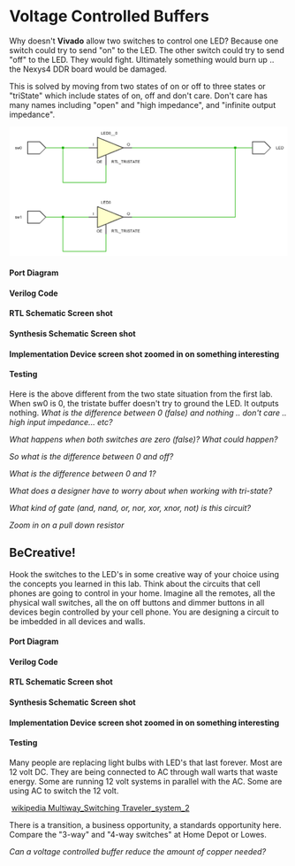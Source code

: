 # Voltage Controlled Buffers  
Why doesn't **Vivado** allow two switches to control one LED?  Because one switch could try to send "on" to the LED. The other switch could try to send "off" to the LED.  They would fight.  Ultimately something would burn up .. the Nexys4 DDR board would be damaged. 

This is solved by moving from two states of on or off to three states or "triState" which include states of on, off and don't care.  Don't care has many names including "open" and "high  impedance", and "infinite output impedance".



![1545961610045](1545961610045.png)



#### Port Diagram

#### Verilog Code

#### RTL Schematic Screen shot

#### Synthesis Schematic Screen shot

#### Implementation Device screen shot zoomed in on something interesting  

#### Testing

Here is the above different from the two state situation from the first lab.  When sw0 is 0, the tristate buffer doesn't try to ground the LED. It outputs nothing. *What is the difference between 0 (false) and nothing .. don't care .. high input impedance... etc?* 

*What happens when both switches are zero (false)? What could happen?*

*So what is the difference between 0 and off?* 

*What is the difference between 0 and 1?* 

*What does a designer have to worry about when working with tri-state?* 

*What kind of gate (and, nand, or, nor, xor, xnor, not) is this circuit?*

*Zoom in on a pull down resistor*

## BeCreative!

Hook the switches to the LED's in some creative way of your choice using the concepts you learned in this lab.  Think about the circuits that cell phones are going to control in your home. Imagine all the remotes, all the physical wall switches, all the on off  buttons and dimmer buttons in all devices begin controlled by your cell phone. You are designing a circuit to be imbedded in all devices and walls. 

#### Port Diagram

#### Verilog Code

#### RTL Schematic Screen shot

#### Synthesis Schematic Screen shot

#### Implementation Device screen shot zoomed in on something interesting

#### Testing

Many people are replacing light bulbs with LED's that last forever. Most are 12 volt DC.  They are being connected to AC through wall warts that waste energy. Some are running 12 volt systems in parallel with the AC. Some are using AC to switch the 12 volt. 

​	[wikipedia Multiway_Switching Traveler_system_2](https://en.wikipedia.org/wiki/Multiway_switching#Traveler_system_2)

There is a transition, a business opportunity, a standards opportunity here.  Compare the "3-way" and "4-way switches" at Home Depot or Lowes.  

*Can a voltage controlled buffer reduce the amount of copper needed?*

